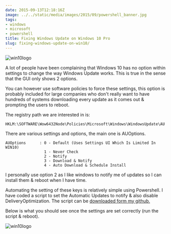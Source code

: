 ```yaml
---
date: 2015-09-13T12:18:16Z
image: ../../static/media/images/2015/09/powershell_banner.jpg
tags:
- windows
- microsoft
- powershell
title: Fixing Windows Update on Windows 10 Pro
slug: fixing-windows-update-on-win10/
---
```


<p class="text-center"><img src="/media/images/2015/09/Windows10Logo.png" alt="win10logo"></p>

A lot of people have been complaining that Windows 10 has no option within settings to change the way Windows Update works.
This is true in the sense that the GUI only shows 2 options.

You can however use software policies to force these settings, this option is probably included for large companies who don't really want to have hundreds of systems downloading every update as it comes out & prompting the users to reboot.

The registry path we are interested in is:

	HKLM:\SOFTWARE\Wow6432Node\Policies\Microsoft\Windows\WindowsUpdate\AU

There are various settings and options, the main one is AUOptions.

    AUOptions      : 0 - Default (Uses Settings UI Which Is Limited In WIN10)
                     1 - Never Check
                     2 - Notify
                     3 - Download & Notify
                     4 - Auto Download & Schedule Install

I personally use option 2 as I like windows to notify me of updates so I can install them & reboot when I have time.

Automating the setting of these keys is relatively simple using Powershell.
I have coded a script to set the Automatic Updates to notify & also disable DeliveryOptimization.
The script can be <a href="https://github.com/equk/windows/blob/master/windows_10/set-windowsupdate.ps1" target="_blank">downloaded form my github.</a>

Below is what you should see once the settings are set correctly (run the script & reboot).

<p class="text-center"><img src="/media/images/2015/09/win10_updates.jpg" alt="win10logo"></p>
